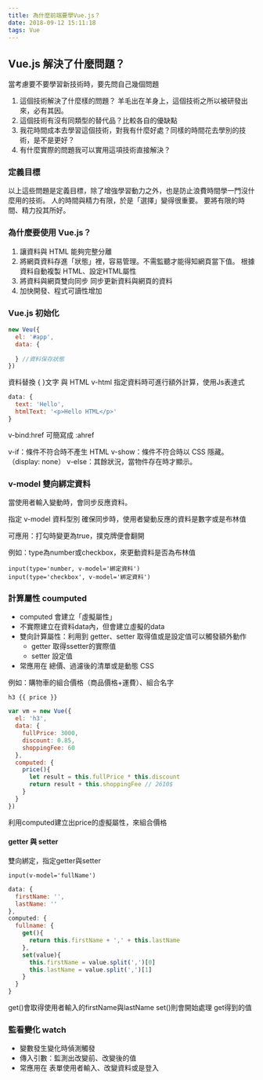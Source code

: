 ```yaml
---
title: 為什麼前端要學Vue.js？
date: 2018-09-12 15:11:18
tags: Vue
---
```


## Vue.js 解決了什麼問題？

當考慮要不要學習新技術時，要先問自己幾個問題
1. 這個技術解決了什麼樣的問題？
羊毛出在羊身上，這個技術之所以被研發出來，必有其因。
2. 這個技術有沒有同類型的替代品？比較各自的優缺點
3. 我花時間成本去學習這個技術，對我有什麼好處？同樣的時間花去學別的技術，是不是更好？
4. 有什麼實際的問題我可以實用這項技術直接解決？

### 定義目標
以上這些問題是定義目標，除了增強學習動力之外，也是防止浪費時間學一門沒什麼用的技術。
人的時間與精力有限，於是「選擇」變得很重要。
要將有限的時間、精力投其所好。


### 為什麼要使用 Vue.js？
1. 讓資料與 HTML 能夠完整分離
2. 將網頁資料存進「狀態」裡，容易管理。不需監聽才能得知網頁當下值。
根據資料自動複製 HTML、設定HTML屬性
3. 將資料與網頁雙向同步
同步更新資料與網頁的資料
4. 加快開發、程式可讀性增加

### Vue.js 初始化
``` js
new Veu({
  el: '#app',
  data: {
    
  } //資料保存狀態
})
```

資料替換 &#123; &#125;文字 與 HTML
v-html
指定資料時可進行額外計算，使用Js表達式
``` js
data: {
  text: 'Hello',
  htmlText: '<p>Hello HTML</p>'
}
```

v-bind:href 可簡寫成 :ahref
<a v-bind:href="link"></a>
<a :href="link"></a>

v-if：條件不符合時不產生 HTML
v-show：條件不符合時以 CSS 隱藏。（display: none）
v-else：其餘狀況，當物件存在時才顯示。

### v-model 雙向綁定資料
當使用者輸入變動時，會同步反應資料。

指定 v-model 資料型別
確保同步時，使用者變動反應的資料是數字或是布林值

可應用：打勾時變更為true，撲克牌便會翻開

例如：type為number或checkbox，來更動資料是否為布林值

```
input(type='number, v-model='綁定資料')
input(type='checkbox', v-model='綁定資料')
```

### 計算屬性 coumputed
- computed 會建立「虛擬屬性」
- 不實際建立在資料data內，但會建立虛擬的data
- 雙向計算屬性：利用到 getter、setter
取得值或是設定值可以觸發額外動作
  - getter 取得ssetter的實際值
  - setter 設定值
- 常應用在 總價、過濾後的清單或是動態 CSS

例如：購物車的組合價格（商品價格+運費）、組合名字
``` pug
h3 {{ price }}
```
``` js
var vm = new Vue({
  el: 'h3',
  data: {
    fullPrice: 3000,
    discount: 0.85,
    shoppingFee: 60
  },
  computed: {
    price(){
      let result = this.fullPrice * this.discount
      return result + this.shoppingFee // 2610$
    }
  }
})
```
利用computed建立出price的虛擬屬性，來組合價格
#### getter 與 setter
雙向綁定，指定getter與setter

``` pug
input(v-model='fullName')
```

``` js
data: {
  firstName: '',
  lastName: ''
},
computed: {
  fullname: {
    get(){
      return this.firstName + ',' + this.lastName
    },
    set(value){
      this.firstName = value.split(',')[0]
      this.lastName = value.split(',')[1]
    }
  }
}
```
get()會取得使用者輸入的firstName與lastName
set()則會開始處理 get得到的值

### 監看變化 watch
- 變數發生變化時偵測觸發
- 傳入引數：監測出改變前、改變後的值
- 常應用在 表單使用者輸入、改變資料或是登入

